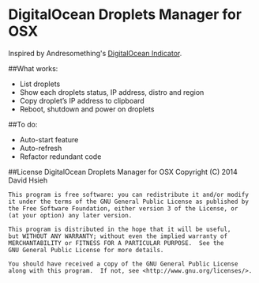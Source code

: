# DigitalOcean Droplets Manager for OSX

Inspired by Andresomething's [DigitalOcean Indicator](http://blog.andrewsomething.com/2014/04/25/digitalocean-indicator-release/).

##What works:

- List droplets
- Show each droplets status, IP address, distro and region
- Copy droplet’s IP address to clipboard
- Reboot, shutdown and power on droplets

##To do: 

- Auto-start feature
- Auto-refresh
- Refactor redundant code

##License
DigitalOcean Droplets Manager for OSX Copyright (C) 2014 David Hsieh

    This program is free software: you can redistribute it and/or modify
    it under the terms of the GNU General Public License as published by
    the Free Software Foundation, either version 3 of the License, or
    (at your option) any later version.

    This program is distributed in the hope that it will be useful,
    but WITHOUT ANY WARRANTY; without even the implied warranty of
    MERCHANTABILITY or FITNESS FOR A PARTICULAR PURPOSE.  See the
    GNU General Public License for more details.

    You should have received a copy of the GNU General Public License
    along with this program.  If not, see <http://www.gnu.org/licenses/>.